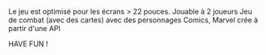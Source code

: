 Le jeu est optimisé pour les écrans > 22 pouces.
Jouable à 2 joueurs
Jeu de combat (avec des cartes) avec des personnages Comics, Marvel
crée à partir d'une API

HAVE FUN !